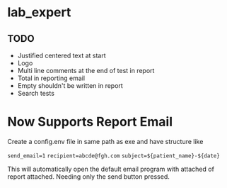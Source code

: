 # lab_expert

## TODO
- Justified centered text at start
- Logo
- Multi line comments at the end of test in report
- Total in reporting email
- Empty shouldn't be written in report
- Search tests

# Now Supports Report Email
Create a config.env file in same path as exe
and have structure like

`send_email=1`
`recipient=abcde@fgh.com`
`subject=${patient_name}-${date}`

This will automatically open the default email program
with attached of report attached. Needing only the send button
pressed.
